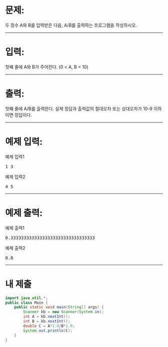 # 문제: 
두 정수 A와 B를 입력받은 다음, A/B를 출력하는 프로그램을 작성하시오.

---
# 입력: 
첫째 줄에 A와 B가 주어진다. (0 < A, B < 10)

---
# 출력: 
첫째 줄에 A/B를 출력한다. 실제 정답과 출력값의 절대오차 또는 상대오차가 10-9 이하이면 정답이다.

---
# 예제 입력:

예제 입력1
<pre>
1 3
</pre>

예제 입력2
<pre>
4 5
</pre>

---
# 예제 출력:

예제 출력1
<pre>
0.33333333333333333333333333333333
</pre>

예제 출력2
<pre>
0.8
</pre>

---
# 내 제출
~~~java
import java.util.*;
public class Main {
	public static void main(String[] args) {
		Scanner kb = new Scanner(System.in);
		int A = kb.nextInt();
		int B = kb.nextInt();
		double C = A*1.0/B*1.0;
		System.out.println(C);
	}
}
~~~
